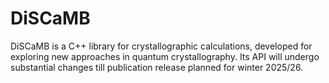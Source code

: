 # DiSCaMB
DiSCaMB is a C++ library for crystallographic calculations, developed for exploring new approaches in quantum crystallography.
Its API will undergo substantial changes till publication release planned for winter 2025/26.
